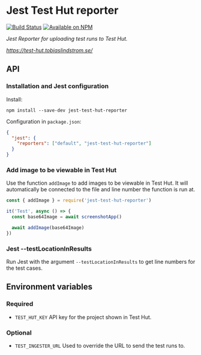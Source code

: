 # Jest Test Hut reporter

[![Build Status](https://github.com/TobiasL/jest-test-hut-reporter/workflows/Test%20and%20lint/badge.svg)](https://github.com/TobiasL/jest-test-hut-reporter/actions)
[![Available on NPM](https://img.shields.io/npm/v/jest-test-hut-reporter.svg)](https://npmjs.com/package/jest-test-hut-reporter)

*Jest Reporter for uploading test runs to Test Hut.*

*https://test-hut.tobiaslindstrom.se/*

## API

### Installation and Jest configuration

Install:

`npm install --save-dev jest-test-hut-reporter`

Configuration in `package.json`:

```json
{
  "jest": {
    "reporters": ["default", "jest-test-hut-reporter"]
  }
}
```

### Add image to be viewable in Test Hut

Use the function `addImage` to add images to be viewable in Test Hut.
It will automatically be connected to the file and line number the function is run at.

```javascript
const { addImage } = require('jest-test-hut-reporter')

it('Test', async () => {
  const base64Image = await screenshotApp()

  await addImage(base64Image)
})
```

### Jest --testLocationInResults

Run Jest with the argument `--testLocationInResults` to get line numbers for the test cases.

## Environment variables

### Required

* `TEST_HUT_KEY` API key for the project shown in Test Hut.

### Optional

* `TEST_INGESTER_URL` Used to override the URL to send the test runs to.

